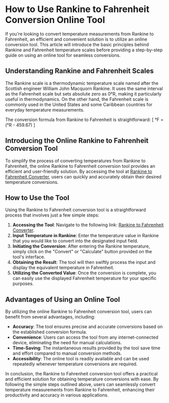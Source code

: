 How to Use Rankine to Fahrenheit Conversion Online Tool
=======================================================

If you're looking to convert temperature measurements from Rankine to Fahrenheit, an efficient and convenient solution is to utilize an online conversion tool. This article will introduce the basic principles behind Rankine and Fahrenheit temperature scales before providing a step-by-step guide on using an online tool for seamless conversions.

Understanding Rankine and Fahrenheit Scales
-------------------------------------------

The Rankine scale is a thermodynamic temperature scale named after the Scottish engineer William John Macquorn Rankine. It uses the same interval as the Fahrenheit scale but sets absolute zero as 0°R, making it particularly useful in thermodynamics. On the other hand, the Fahrenheit scale is commonly used in the United States and some Caribbean countries for everyday temperature measurements.

The conversion formula from Rankine to Fahrenheit is straightforward: \[ °F = (°R - 459.67) \]

Introducing the Online Rankine to Fahrenheit Conversion Tool
------------------------------------------------------------

To simplify the process of converting temperatures from Rankine to Fahrenheit, the online Rankine to Fahrenheit conversion tool provides an efficient and user-friendly solution. By accessing the tool at [Rankine to Fahrenheit Converter](https://www.onlinecalculatorsfree.com/convert/rankine-to-fahrenheit.html), users can quickly and accurately obtain their desired temperature conversions.

How to Use the Tool
-------------------

Using the Rankine to Fahrenheit conversion tool is a straightforward process that involves just a few simple steps:

1. **Accessing the Tool**: Navigate to the following link: [Rankine to Fahrenheit Converter](https://www.onlinecalculatorsfree.com/convert/rankine-to-fahrenheit.html).
2. **Input Temperature in Rankine**: Enter the temperature value in Rankine that you would like to convert into the designated input field.
3. **Initiating the Conversion**: After entering the Rankine temperature, simply click on the "Convert" or "Calculate" button provided on the tool's interface.
4. **Obtaining the Result**: The tool will then swiftly process the input and display the equivalent temperature in Fahrenheit.
5. **Utilizing the Converted Value**: Once the conversion is complete, you can easily use the displayed Fahrenheit temperature for your specific purposes.

Advantages of Using an Online Tool
----------------------------------

By utilizing the online Rankine to Fahrenheit conversion tool, users can benefit from several advantages, including:

- **Accuracy**: The tool ensures precise and accurate conversions based on the established conversion formula.
- **Convenience**: Users can access the tool from any internet-connected device, eliminating the need for manual calculations.
- **Time-Saving**: The instantaneous results provided by the tool save time and effort compared to manual conversion methods.
- **Accessibility**: The online tool is readily available and can be used repeatedly whenever temperature conversions are required.

In conclusion, the Rankine to Fahrenheit conversion tool offers a practical and efficient solution for obtaining temperature conversions with ease. By following the simple steps outlined above, users can seamlessly convert temperature measurements from Rankine to Fahrenheit, enhancing their productivity and accuracy in various applications.